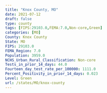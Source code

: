 ```yaml
---
title: "Knox County, MO"
date: 2021-07-12
draft: false
type: county
tags: [FIPS:29103.0,FEMA:7.0,Non-core,Green]
categories: [MO]
County: Knox County
State: MO
FIPS: 29103.0
FEMA_Region: 7.0
Population: 3959.0
NCHS_Urban_Rural_Classification: Non-core
Tests_in_prior_14_days: 44.0
Fourteen_day_test_rate_per_100000: 1111.0
Percent_Positivity_in_prior_14_days: 0.023
Level: Green
url: /states/MO/knox-county
---
```



